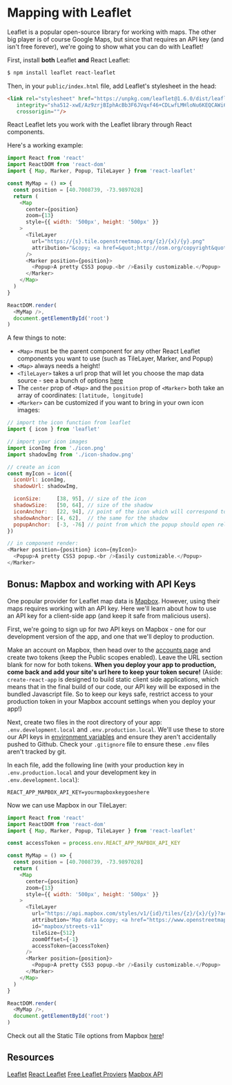 # Mapping with Leaflet

Leaflet is a popular open-source library for working with maps. The other big player is of course Google Maps, but since that requires an API key (and isn't free forever), we're going to show what you can do with Leaflet!

First, install **both** Leaflet **and** React Leaflet:

```sh
$ npm install leaflet react-leaflet
```

Then, in your `public/index.html` file, add Leaflet's stylesheet in the head:

```html
<link rel="stylesheet" href="https://unpkg.com/leaflet@1.6.0/dist/leaflet.css"
   integrity="sha512-xwE/Az9zrjBIphAcBb3F6JVqxf46+CDLwfLMHloNu6KEQCAWi6HcDUbeOfBIptF7tcCzusKFjFw2yuvEpDL9wQ=="
   crossorigin=""/>
```

React Leaflet lets you work with the Leaflet library through React components. 

Here's a working example:

```js
import React from 'react'
import ReactDOM from 'react-dom'
import { Map, Marker, Popup, TileLayer } from 'react-leaflet'

const MyMap = () => {
  const position = [40.7008739, -73.9897028]
  return (
    <Map
      center={position}
      zoom={13}
      style={{ width: '500px', height: '500px' }}
    >
      <TileLayer
        url="https://{s}.tile.openstreetmap.org/{z}/{x}/{y}.png"
        attribution="&copy; <a href=&quot;http://osm.org/copyright&quot;>OpenStreetMap</a> contributors"
      />
      <Marker position={position}>
        <Popup>A pretty CSS3 popup.<br />Easily customizable.</Popup>
      </Marker>
    </Map>
  )
}

ReactDOM.render(
  <MyMap />,
  document.getElementById('root')
)
```

A few things to note:

- `<Map>` must be the parent component for any other React Leaflet components you want to use (such as TileLayer, Marker, and Popup)
- `<Map>` always needs a height!
- `<TileLayer>` takes a url prop that will let you choose the map data source - see a bunch of options [here](https://leaflet-extras.github.io/leaflet-providers/preview/)
- The `center` prop of `<Map>` and the `position` prop of `<Marker>` both take an array of coordinates: `[latitude, longitude]`
- `<Marker>` can be customized if you want to bring in your own icon images:

```js
// import the icon function from leaflet
import { icon } from 'leaflet'

// import your icon images
import iconImg from './icon.png'
import shadowImg from './icon-shadow.png'

// create an icon
const myIcon = icon({ 
  iconUrl: iconImg,
  shadowUrl: shadowImg,

  iconSize:     [38, 95], // size of the icon
  shadowSize:   [50, 64], // size of the shadow
  iconAnchor:   [22, 94], // point of the icon which will correspond to marker's location
  shadowAnchor: [4, 62],  // the same for the shadow
  popupAnchor:  [-3, -76] // point from which the popup should open relative to the iconAnchor
})

// in component render:
<Marker position={position} icon={myIcon}>
  <Popup>A pretty CSS3 popup.<br />Easily customizable.</Popup>
</Marker>

```

## Bonus: Mapbox and working with API Keys

One popular provider for Leaflet map data is [Mapbox](https://www.mapbox.com/). However, using their maps requires working with an API key. Here we'll learn about how to use an API key for a client-side app (and keep it safe from malicious users).

First, we're going to sign up for *two* API keys on Mapbox - one for our development version of the app, and one that we'll deploy to production.

Make an account on Mapbox, then head over to the [accounts page](https://account.mapbox.com/) and create two tokens (keep the Public scopes enabled). Leave the URL section blank for now for both tokens. **When you deploy your app to production, come back and add your site's url here to keep your token secure!** (Aside: `create-react-app` is designed to build static client side applications, which means that in the final build of our code, our API key will be exposed in the bundled Javascript file. So to keep our keys safe, restrict access to your production token in your Mapbox account settings when you deploy your app!)

Next, create two files in the root directory of your app: `.env.development.local` and `.env.production.local`. We'll use these to store our API keys in [environment variables](https://create-react-app.dev/docs/adding-custom-environment-variables/) and ensure they aren't accidentally pushed to Github. Check your `.gitignore` file to ensure these `.env` files aren't tracked by git. 

In each file, add the following line (with your production key in `.env.production.local` and your development key in `.env.development.local`):

```
REACT_APP_MAPBOX_API_KEY=yourmapboxkeygoeshere
```

Now we can use Mapbox in our TileLayer:

```js
import React from 'react'
import ReactDOM from 'react-dom'
import { Map, Marker, Popup, TileLayer } from 'react-leaflet'

const accessToken = process.env.REACT_APP_MAPBOX_API_KEY

const MyMap = () => {
  const position = [40.7008739, -73.9897028]
  return (
    <Map
      center={position}
      zoom={13}
      style={{ width: '500px', height: '500px' }}
    >
      <TileLayer
        url="https://api.mapbox.com/styles/v1/{id}/tiles/{z}/{x}/{y}?access_token={accessToken}"
        attribution='Map data &copy; <a href="https://www.openstreetmap.org/">OpenStreetMap</a> contributors, <a href="https://creativecommons.org/licenses/by-sa/2.0/">CC-BY-SA</a>, Imagery © <a href="https://www.mapbox.com/">Mapbox</a>'
        id="mapbox/streets-v11"
        tileSize={512}
        zoomOffset={-1}
        accessToken={accessToken}
      />
      <Marker position={position}>
        <Popup>A pretty CSS3 popup.<br />Easily customizable.</Popup>
      </Marker>
    </Map>
  )
}

ReactDOM.render(
  <MyMap />,
  document.getElementById('root')
)
```

Check out all the Static Tile options from Mapbox [here](https://docs.mapbox.com/api/maps/#static-tiles)!

## Resources
[Leaflet](https://leafletjs.com/)
[React Leaflet](https://react-leaflet.js.org/)
[Free Leaflet Proviers](https://leaflet-extras.github.io/leaflet-providers/preview/)
[Mapbox API](https://docs.mapbox.com/api/maps/#static-tiles)